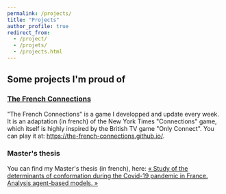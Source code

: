 ```yaml
---
permalink: /projects/
title: "Projects"
author_profile: true
redirect_from: 
  - /project/
  - /projets/
  - /projects.html
---
```


## Some projects I'm proud of

### <a href="https://the-french-connections.github.io/" target="_blank">The French Connections</a>

"The French Connections" is a game I developped and update every week. It is an adaptation (in french) of the New York Times "Connections" game, which itself is highly inspired by the British TV game "Only Connect". You can play it at: <a href="https://the-french-connections.github.io/" target="_blank">https://the-french-connections.github.io/</a>.

### Master's thesis

You can find my Master's thesis (in french), here: <a href="../files/MAZIERES_Sofiane_Mémoire_RESSP_M2.pdf" target="_blank">« Study of the determinants of conformation during the Covid-19 pandemic in France. Analysis agent-based models. »</a>